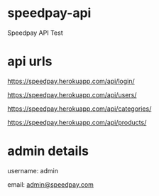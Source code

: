 # speedpay-api
Speedpay API Test

# api urls
https://speedpay.herokuapp.com/api/login/

https://speedpay.herokuapp.com/api/users/

https://speedpay.herokuapp.com/api/categories/

https://speedpay.herokuapp.com/api/products/

# admin details
username: admin

email: admin@speedpay.com
